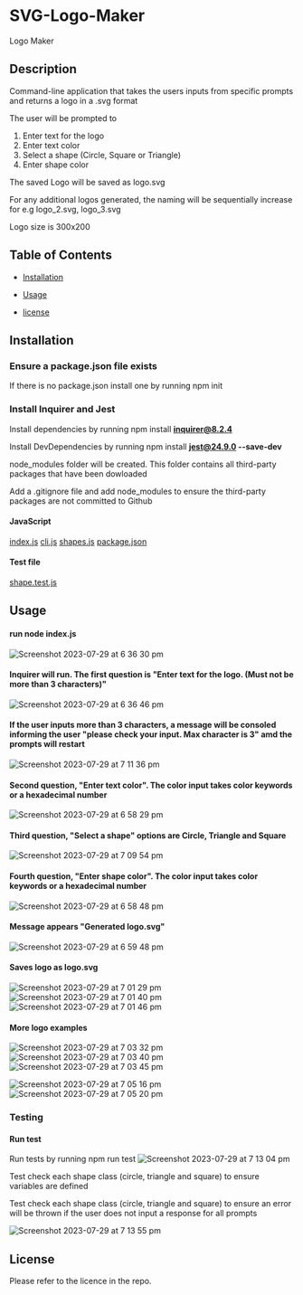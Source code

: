 # SVG-Logo-Maker

Logo Maker

## Description

Command-line application that takes the users inputs from specific prompts and returns a logo in a .svg format

The user will be prompted to

1. Enter text for the logo
2. Enter text color
3. Select a shape (Circle, Square or Triangle)
4. Enter shape color

The saved Logo will be saved as logo.svg

For any additional logos generated, the naming will be sequentially increase for e.g logo_2.svg, logo_3.svg

Logo size is 300x200

## Table of Contents

- [Installation](#installation)

- [Usage](#usage)

- [license](#license)

## Installation

### Ensure a package.json file exists

If there is no package.json install one by running npm init

### Install Inquirer and Jest

Install dependencies by running npm install **inquirer@8.2.4**

Install DevDependencies by running npm install **jest@24.9.0 --save-dev**

node_modules folder will be created. This folder contains all third-party packages that have been dowloaded

Add a .gitignore file and add node_modules to ensure the third-party packages are not committed to Github

#### JavaScript

[index.js](https://github.com/jarrodbb/SVG-Logo-Maker/blob/main/index.js)
[cli.js](https://github.com/jarrodbb/SVG-Logo-Maker/blob/main/lib/cli.js)
[shapes.js](https://github.com/jarrodbb/SVG-Logo-Maker/blob/main/lib/shapes.js)
[package.json](https://github.com/jarrodbb/SVG-Logo-Maker/blob/main/package.json)

#### Test file

[shape.test.js](https://github.com/jarrodbb/SVG-Logo-Maker/blob/main/lib/shape.test.js)

## Usage

#### run node index.js
![Screenshot 2023-07-29 at 6 36 30 pm](https://github.com/jarrodbb/SVG-Logo-Maker/assets/132813348/674d0861-910c-4d13-b8c4-1d0f3eabdd1c)

#### Inquirer will run. The first question is "Enter text for the logo. (Must not be more than 3 characters)"
![Screenshot 2023-07-29 at 6 36 46 pm](https://github.com/jarrodbb/SVG-Logo-Maker/assets/132813348/a2c0cca4-ceb3-4ae9-a011-5ff6af7af8dc)

#### If the user inputs more than 3 characters, a message will be consoled informing the user "please check your input. Max character is 3" amd the prompts will restart
![Screenshot 2023-07-29 at 7 11 36 pm](https://github.com/jarrodbb/SVG-Logo-Maker/assets/132813348/37d64899-6491-45f8-8e26-4de8151a3166)

#### Second question, "Enter text color". The color input takes color keywords or a hexadecimal number
![Screenshot 2023-07-29 at 6 58 29 pm](https://github.com/jarrodbb/SVG-Logo-Maker/assets/132813348/452f0e2c-ddaa-4614-a432-0e3fc59ab6c7)

#### Third question, "Select a shape" options are Circle, Triangle and Square
![Screenshot 2023-07-29 at 7 09 54 pm](https://github.com/jarrodbb/SVG-Logo-Maker/assets/132813348/c66fa8c8-919b-479b-b1a7-ca4e8eff6197)

#### Fourth question, "Enter shape color". The color input takes color keywords or a hexadecimal number
![Screenshot 2023-07-29 at 6 58 48 pm](https://github.com/jarrodbb/SVG-Logo-Maker/assets/132813348/efc28c0c-f90c-4d08-9fbc-b27f70aae92f)

#### Message appears "Generated logo.svg"
![Screenshot 2023-07-29 at 6 59 48 pm](https://github.com/jarrodbb/SVG-Logo-Maker/assets/132813348/3483b81c-4ff6-4ab1-834b-497b08c13271)

#### Saves logo as logo.svg
![Screenshot 2023-07-29 at 7 01 29 pm](https://github.com/jarrodbb/SVG-Logo-Maker/assets/132813348/5a6cd54b-05b4-4806-b8b5-34a2f87dc050)
![Screenshot 2023-07-29 at 7 01 40 pm](https://github.com/jarrodbb/SVG-Logo-Maker/assets/132813348/6d1caecb-0065-4031-90c2-32210cd75f4a)
![Screenshot 2023-07-29 at 7 01 46 pm](https://github.com/jarrodbb/SVG-Logo-Maker/assets/132813348/573077f4-530f-4abf-aeb0-4e830319403d)

#### More logo examples
![Screenshot 2023-07-29 at 7 03 32 pm](https://github.com/jarrodbb/SVG-Logo-Maker/assets/132813348/3ed3f436-52f1-4201-9841-9b3304ad4d5b)
![Screenshot 2023-07-29 at 7 03 40 pm](https://github.com/jarrodbb/SVG-Logo-Maker/assets/132813348/212f5b9e-7e87-47e8-af4d-aac3e6b5ec80)
![Screenshot 2023-07-29 at 7 03 45 pm](https://github.com/jarrodbb/SVG-Logo-Maker/assets/132813348/beb67cb0-181a-4e47-9e1e-63418d48a620)

![Screenshot 2023-07-29 at 7 05 16 pm](https://github.com/jarrodbb/SVG-Logo-Maker/assets/132813348/f8ec1bba-e36b-4e28-88ac-c06eb03a5029)
![Screenshot 2023-07-29 at 7 05 20 pm](https://github.com/jarrodbb/SVG-Logo-Maker/assets/132813348/daa85671-13bd-496a-bf4e-4502f1955395)

### Testing

#### Run test

Run tests by running npm run test
![Screenshot 2023-07-29 at 7 13 04 pm](https://github.com/jarrodbb/SVG-Logo-Maker/assets/132813348/50046254-e0be-44f6-b2c3-b3d30ae66072)

Test check each shape class (circle, triangle and square) to ensure variables are defined

Test check each shape class (circle, triangle and square) to ensure an error will be thrown if the user does not input a response for all prompts

![Screenshot 2023-07-29 at 7 13 55 pm](https://github.com/jarrodbb/SVG-Logo-Maker/assets/132813348/6d534883-6867-4a05-98b5-b494a98341d1)

## License

Please refer to the licence in the repo.
